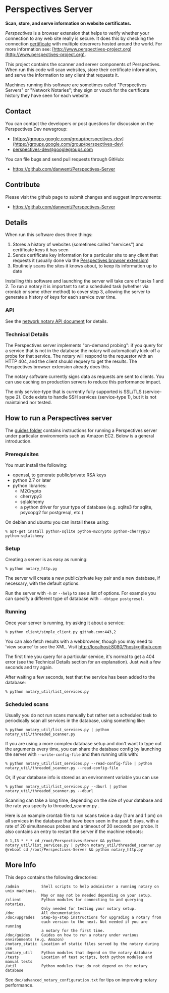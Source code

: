 # Perspectives Server

**Scan, store, and serve information on website certificates.**

*Perspectives* is a browser extension that helps to verify whether your connection to any web site really is secure. It does this by checking the connection [certificate](https://en.wikipedia.org/wiki/Public_key_certificate) with multiple observers hosted around the world. For more information see: [http://www.perspectives-project.org](http://www.perspectives-project.org).

This project contains the scanner and server components of Perspectives. When run this code will scan websites, store their certificate information, and serve the information to any client that requests it.

Machines running this software are sometimes called "Perspectives Servers" or "Network Notaries"; they sign or vouch for the certificate history they have seen for each website.


## Contact
You can contact the developers or post questions for discussion on the Perspectives Dev newsgroup:

* [https://groups.google.com/group/perspectives-dev](https://groups.google.com/group/perspectives-dev)
* [perspectives-dev@googlegroups.com](mailto:perspectives-dev@googlegroups.com)

You can file bugs and send pull requests through GitHub:
* https://github.com/danwent/Perspectives-Server

## Contribute

Please visit the github page to submit changes and suggest improvements:

* https://github.com/danwent/Perspectives-Server

## Details

When run this software does three things:

1. Stores a history of websites (sometimes called "services") and certificate keys it has seen
2. Sends certificate key information for a particular site to any client that requests it (usually done via the [Perspectives browser extension](https://github.com/danwent/Perspectives))
3. Routinely scans the sites it knows about, to keep its information up to date

Installing this software and launching the server will take care of tasks 1 and 2.
To run a notary it is important to set a scheduled task (whether via crontab or some other method) to cover step 3, allowing the server to generate a history of keys for each service over time.

### API

See the [network notary API document](doc/api.md) for details.

### Technical Details

The Perspectives server implements "on-demand probing": if you query for a service that is not in the database the notary will automatically kick-off a probe for that service.
The notary will respond to the requestor with an HTTP 404, and the client should
requery to get the results. The Perspectives browser extension already does this.

The notary software currently signs data as requests are sent to clients. You can use caching on production servers to reduce this performance impact.

The only service-type that is currently fully supported is SSL/TLS (service-type 2). Code exists to handle SSH services (service-type 1), but it is not maintained nor tested.


## How to run a Perspectives server

The [guides folder](doc/guides) contains instructions for running a Perspectives server under particular environments such as Amazon EC2. Below is a general introduction.

### Prerequisites

You must install the following:

* openssl, to generate public/private RSA keys
* python 2.7 or later
* python libraries:
	* M2Crypto
	* cherrypy3
	* sqlalchemy
	* a python driver for your type of database
	(e.g. sqlite3 for sqlite, psycopg2 for postgresql, etc.)


On debian and ubuntu you can install these using:

```% apt-get install python-sqlite python-m2crypto python-cherrypy3 python-sqlalchemy```

### Setup

Creating a server is as easy as running:

```% python notary_http.py```

The server will create a new public/private key pair and a new database, if necessary, with the default options.

Run the server with ```-h``` or ```--help``` to see a list of options. For example you can specify a different type of database with ```--dbtype postgresql```.

 
### Running

Once your server is running, try asking it about a service:

```% python client/simple_client.py github.com:443,2```

You can also fetch results with a webbrowser, though you may need to 'view source'
to see the XML. Visit [http://localhost:8080/?host=github.com](http://localhost:8080/?host=github.com)


The first time you query for a particular service, it's normal to get a 404 error
(see the Technical Details section for an explanation).
Just wait a few seconds and try again.

After waiting a few seconds, test that the service has been added to the database:

```% python notary_util/list_services.py```


### Scheduled scans

Usually you do not run scans manually but rather set a scheduled task to
periodically scan all services in the database, using something like:

```% python notary_util/list_services.py | python notary_util/threaded_scanner.py```

If you are using a more complex database setup and don't want to type out the
arguments every time, you can share the database config by launching the server
with ```--write-config-file``` and then running utils with:

```% python notary_util/list_services.py --read-config-file | python notary_util/threaded_scanner.py --read-config-file```

Or, if your database info is stored as an environment variable you can use

```% python notary_util/list_services.py --dburl | python notary_util/threaded_scanner.py --dburl```


Scanning can take a long time, depending on the size of your database and the rate you
specify to threaded_scanner.py .

Here is an example crontab file to run scans twice a day (1 am and 1 pm) on all services in the database
that have been seen in the past 5 days, with a rate of 20 simultaneous probes and a timeout of 20 seconds
per probe.  It also contains an entry to restart the server if the machine reboots:

	0 1,13 * * * cd /root/Perspectives-Server && python notary_util/list_services.py | python notary_util/threaded_scanner.py
	@reboot cd /root/Perspectives-Server && python notary_http.py


## More Info

This depo contains the following directories:

	/admin			Shell scripts to help administer a running notary on unix machines.
					May or may not be needed depending on your setup.
	/client			Python modules for connecting to and querying notaries.
					Only needed for testing your notary setup.
	/doc			All documentation
	/doc/upgrades	Step-by-step instructions for upgrading a notary from
					each version to the next. Not needed if you are running
					a notary for the first time.
	/doc/guides		Guides on how to run a notary under various environments (e.g. Amazon)
	/notary_static	Location of static files served by the notary during use
	/notary_util	Python modules that depend on the notary database
	/tests			Location of test scripts, both python modules and manual tests
	/util			Python modules that do not depend on the notary database


See ```doc/advanced_notary_configuration.txt``` for tips on improving notary performance.
